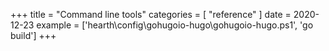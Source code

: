 +++
title = "Command line tools"
categories = [ "reference" ]
date = 2020-12-23
example = ['hearth\config\gohugoio-hugo\gohugoio-hugo.ps1', 'go build']
+++
